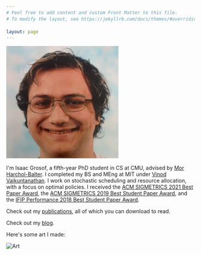 ```yaml
---
# Feel free to add content and custom Front Matter to this file.
# To modify the layout, see https://jekyllrb.com/docs/themes/#overriding-theme-defaults

layout: page
---
```

![Isaac Grosof's portrait](/assets/portrait-small.jpg)

I'm Isaac Grosof, a fifth-year PhD student in CS at CMU,
advised by [Mor Harchol-Balter](https://www.cs.cmu.edu/~harchol/).
I completed my BS and MEng at MIT under [Vinod Vaikuntanathan](https://people.csail.mit.edu/vinodv/).
I work on stochastic scheduling and resource allocation, with a focus on optimal policies.
I received
the [ACM SIGMETRICS 2021 Best Paper Award](publications/#nudge-stochastically-improving-upon-fcfs),
the [ACM SIGMETRICS 2019 Best Student Paper Award](publications/#load-balancing-guardrails),
and the [IFIP Performance 2018 Best Student Paper Award](publications/#srpt-for-multiserver-systems).


Check out my [publications](publications.md), all of which you can download to read.

Check out my [blog](blog.md).

Here's some art I made:

![Art](/assets/broken-glass.svg)
